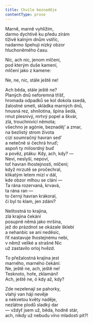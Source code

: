 ```yaml
---
title: Chvíle beznaděje
contentType: prose
---
```


Marně, marně vyhlížím,  
darmo dychtivě ku předu zírám  
tíživě kalným dnům vstříc,  
nadarmo špehuji nízký obzor  
hluchoněmého času.

Nic, ach nic, jenom mlčení,  
pod kterým duše kamení,  
mlčení jako z kamene:

Ne, ne, nic, stále ještě ne!

Ach běda, stále ještě ne?  
Planých dnů neforemná tříšť,  
hromada odpadků se kol dokola ssedá,  
žalostné smetí, skládka marných dnů,  
hnusná rez, shnilotina, špína šedá,  
rmut plesnivý, mrtvý popel a škvár,  
zlá, trouchnivící němota;  
všechno je agónie, beznaděj’ a zmar,  
na bezlistý strom života  
cizí soumračný havran sed’  
a netečně si čechrá hruď;  
aspoň ty milosrdný buď  
a pověz, ptáku: Kdy, ach, kdy? —  
Neví, neslyší, nepoví,  
toť havran lhostejnosti, mlčení;  
když mrzutě se pročechral,  
klikatým letem mizí v dál,  
kde obzor mlhou se clání —  
Ta rána rozervaná, krvavá,  
ta rána ran —  
to černý havran krákoral,  
či byl to klam, jen zdání?

Nelítostná to krajina,  
zlá krajina čekání  
posupně němá jako mršina,  
jež do prázdnot se okázale šklebí  
a nehanbíc se ani neděsíc,  
řiť nastavuje lhostejnému nebi,  
v němž veliké a strašné Nic  
už zastavilo orloj hvězd.

To přežalostná krajina jest  
marného, marného čekání:  
Ne, ještě ne, ach, ještě ne!  
Tesknoto, hoře, zklamání!  
Ach, ještě ne, ó kdy až, kdy?

Zde nezelenají se pahorky,  
vlahý van háji nevěje  
a nekvetou květy naděje,  
nezlátne plodů sladký dar  
— vždyť jsem už, běda, hodně stár,  
ach, nikdy už nebudu víno mladosti pít?!
